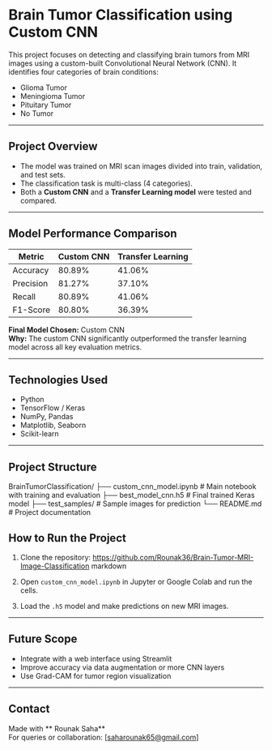 #  Brain Tumor Classification using Custom CNN

This project focuses on detecting and classifying brain tumors from MRI images using a custom-built Convolutional Neural Network (CNN). It identifies four categories of brain conditions:

- Glioma Tumor
- Meningioma Tumor
- Pituitary Tumor
- No Tumor

---

##  Project Overview

- The model was trained on MRI scan images divided into train, validation, and test sets.
- The classification task is multi-class (4 categories).
- Both a **Custom CNN** and a **Transfer Learning model** were tested and compared.

---

##  Model Performance Comparison

| Metric     | Custom CNN | Transfer Learning |
|------------|------------|-------------------|
| Accuracy   | 80.89%     | 41.06%            |
| Precision  | 81.27%     | 37.10%            |
| Recall     | 80.89%     | 41.06%            |
| F1-Score   | 80.80%     | 36.39%            |

 **Final Model Chosen:** Custom CNN  
 **Why:** The custom CNN significantly outperformed the transfer learning model across all key evaluation metrics.

---

##  Technologies Used

- Python
- TensorFlow / Keras
- NumPy, Pandas
- Matplotlib, Seaborn
- Scikit-learn

---

## Project Structure

BrainTumorClassification/
├── custom_cnn_model.ipynb # Main notebook with training and evaluation
├── best_model_cnn.h5 # Final trained Keras model
├── test_samples/ # Sample images for prediction
└── README.md # Project documentation


##  How to Run the Project

1. Clone the repository:
https://github.com/Rounak36/Brain-Tumor-MRI-Image-Classification
markdown


2. Open `custom_cnn_model.ipynb` in Jupyter or Google Colab and run the cells.

3. Load the `.h5` model and make predictions on new MRI images.

---

##  Future Scope

- Integrate with a web interface using Streamlit
- Improve accuracy via data augmentation or more CNN layers
- Use Grad-CAM for tumor region visualization

---


##  Contact

Made with ** Rounak Saha**  
For queries or collaboration: [saharounak65@gmail.com]
